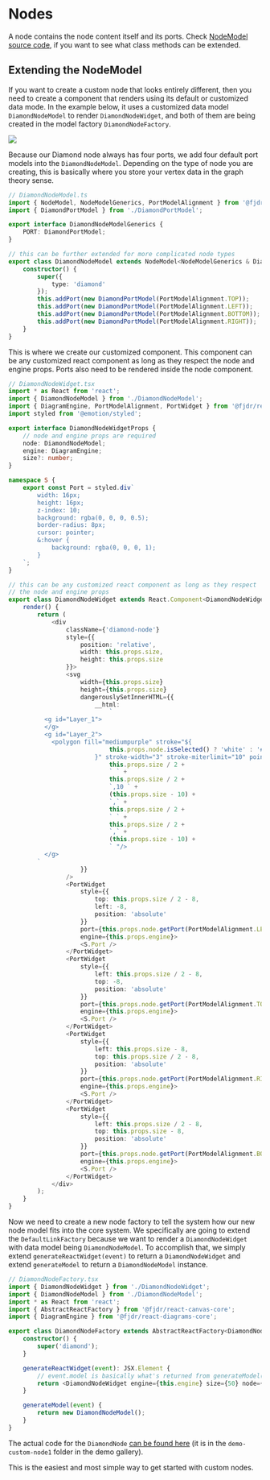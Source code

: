 # Nodes

A node contains the node content itself and its ports. Check [NodeModel source code](https://github.com/projectstorm/react-diagrams/blob/master/packages/react-diagrams-core/src/entities/node/NodeModel.ts#L24), if you want to see what class methods can be extended.

## Extending the NodeModel

If you want to create a custom node that looks entirely different, then you need to create a component that renders using its default or customized data mode. In the example below, it uses a customized data model `DiamondNodeModel` to render `DiamondNodeWidget`, and both of them are being created in the model factory `DiamondNodeFactory`.

![](./images/diamond-node.png)

Because our Diamond node always has four ports, we add four default port models into the `DiamondNodeModel`. Depending on the type of node you are creating, this is basically where you store your vertex data in the graph theory sense.

```typescript
// DiamondNodeModel.ts
import { NodeModel, NodeModelGenerics, PortModelAlignment } from '@fjdr/react-diagrams';
import { DiamondPortModel } from './DiamondPortModel';

export interface DiamondNodeModelGenerics {
	PORT: DiamondPortModel;
}

// this can be further extended for more complicated node types
export class DiamondNodeModel extends NodeModel<NodeModelGenerics & DiamondNodeModelGenerics> {
	constructor() {
		super({
			type: 'diamond'
		});
		this.addPort(new DiamondPortModel(PortModelAlignment.TOP));
		this.addPort(new DiamondPortModel(PortModelAlignment.LEFT));
		this.addPort(new DiamondPortModel(PortModelAlignment.BOTTOM));
		this.addPort(new DiamondPortModel(PortModelAlignment.RIGHT));
	}
}
```

This is where we create our customized component. This component can be any customized react component as long as they respect the node and engine props. Ports also need to be rendered inside the node component.

```typescript
// DiamondNodeWidget.tsx
import * as React from 'react';
import { DiamondNodeModel } from './DiamondNodeModel';
import { DiagramEngine, PortModelAlignment, PortWidget } from '@fjdr/react-diagrams';
import styled from '@emotion/styled';

export interface DiamondNodeWidgetProps {
	// node and engine props are required
	node: DiamondNodeModel;
	engine: DiagramEngine;
	size?: number;
}

namespace S {
	export const Port = styled.div`
		width: 16px;
		height: 16px;
		z-index: 10;
		background: rgba(0, 0, 0, 0.5);
		border-radius: 8px;
		cursor: pointer;
		&:hover {
			background: rgba(0, 0, 0, 1);
		}
	`;
}

// this can be any customized react component as long as they respect
// the node and engine props
export class DiamondNodeWidget extends React.Component<DiamondNodeWidgetProps> {
	render() {
		return (
			<div
				className={'diamond-node'}
				style={{
					position: 'relative',
					width: this.props.size,
					height: this.props.size
				}}>
				<svg
					width={this.props.size}
					height={this.props.size}
					dangerouslySetInnerHTML={{
						__html:
							`
          <g id="Layer_1">
          </g>
          <g id="Layer_2">
            <polygon fill="mediumpurple" stroke="${
							this.props.node.isSelected() ? 'white' : '#000000'
						}" stroke-width="3" stroke-miterlimit="10" points="10,` +
							this.props.size / 2 +
							` ` +
							this.props.size / 2 +
							`,10 ` +
							(this.props.size - 10) +
							`,` +
							this.props.size / 2 +
							` ` +
							this.props.size / 2 +
							`,` +
							(this.props.size - 10) +
							` "/>
          </g>
        `
					}}
				/>
				<PortWidget
					style={{
						top: this.props.size / 2 - 8,
						left: -8,
						position: 'absolute'
					}}
					port={this.props.node.getPort(PortModelAlignment.LEFT)}
					engine={this.props.engine}>
					<S.Port />
				</PortWidget>
				<PortWidget
					style={{
						left: this.props.size / 2 - 8,
						top: -8,
						position: 'absolute'
					}}
					port={this.props.node.getPort(PortModelAlignment.TOP)}
					engine={this.props.engine}>
					<S.Port />
				</PortWidget>
				<PortWidget
					style={{
						left: this.props.size - 8,
						top: this.props.size / 2 - 8,
						position: 'absolute'
					}}
					port={this.props.node.getPort(PortModelAlignment.RIGHT)}
					engine={this.props.engine}>
					<S.Port />
				</PortWidget>
				<PortWidget
					style={{
						left: this.props.size / 2 - 8,
						top: this.props.size - 8,
						position: 'absolute'
					}}
					port={this.props.node.getPort(PortModelAlignment.BOTTOM)}
					engine={this.props.engine}>
					<S.Port />
				</PortWidget>
			</div>
		);
	}
}
```

Now we need to create a new node factory to tell the system how our new node model fits into the core system. We specifically are going to extend the `DefaultLinkFactory` because we want to render a `DiamondNodeWidget` with data model being `DiamondNodeModel`. To accomplish that, we simply extend `generateReactWidget(event)` to return a `DiamondNodeWidget` and extend `generateModel` to return a `DiamondNodeModel` instance.

```typescript
// DiamondNodeFactory.tsx
import { DiamondNodeWidget } from './DiamondNodeWidget';
import { DiamondNodeModel } from './DiamondNodeModel';
import * as React from 'react';
import { AbstractReactFactory } from '@fjdr/react-canvas-core';
import { DiagramEngine } from '@fjdr/react-diagrams-core';

export class DiamondNodeFactory extends AbstractReactFactory<DiamondNodeModel, DiagramEngine> {
	constructor() {
		super('diamond');
	}

	generateReactWidget(event): JSX.Element {
		// event.model is basically what's returned from generateModel()
		return <DiamondNodeWidget engine={this.engine} size={50} node={event.model} />;
	}

	generateModel(event) {
		return new DiamondNodeModel();
	}
}
```

The actual code for the `DiamondNode` [can be found here](https://github.com/projectstorm/react-diagrams/tree/master/diagrams-demo-gallery/demos/demo-custom-node1) (it is in the `demo-custom-node1` folder in the demo gallery).

This is the easiest and most simple way to get started with custom nodes.
